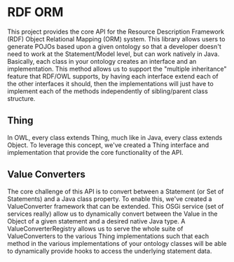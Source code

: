 # RDF ORM
This project provides the core API for the Resource Description Framework (RDF) Object Relational Mapping (ORM) system.  This library allows users to generate POJOs based upon a given ontology so that a developer doesn't need to work at the Statement/Model level, but can work natively in Java.  Basically, each class in your ontology creates an interface and an implementation.  This method allows us to support the "multiple inheritance" feature that RDF/OWL supports, by having each interface extend each of the other interfaces it should, then the implementations will just have to implement each of the methods independently of sibling/parent class structure. 

## Thing
In OWL, every class extends Thing, much like in Java, every class extends Object.  To leverage this concept, we've created a Thing interface and implementation that provide the core functionality of the API.  

## Value Converters
The core challenge of this API is to convert between a Statement (or Set of Statements) and a Java class property.  To enable this, we've created a ValueConverter framework that can be extended.  This OSGi service (set of services really) allow us to dynamically convert between the Value in the Object of a given statement and a desired native Java type.  A ValueConverterRegistry allows us to serve the whole suite of ValueConverters to the various Thing implementations such that each method in the various implementations of your ontology classes will be able to dynamically provide hooks to access the underlying statement data.